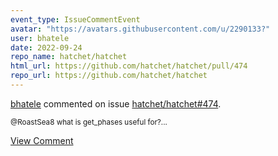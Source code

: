 ```yaml
---
event_type: IssueCommentEvent
avatar: "https://avatars.githubusercontent.com/u/2290133?"
user: bhatele
date: 2022-09-24
repo_name: hatchet/hatchet
html_url: https://github.com/hatchet/hatchet/pull/474
repo_url: https://github.com/hatchet/hatchet
---
```


<a href='https://github.com/bhatele' target='_blank'>bhatele</a> commented on issue <a href='https://github.com/hatchet/hatchet/pull/474' target='_blank'>hatchet/hatchet#474</a>.

<small>@RoastSea8 what is get_phases useful for?...</small>

<a href='https://github.com/hatchet/hatchet/pull/474' target='_blank'>View Comment</a>